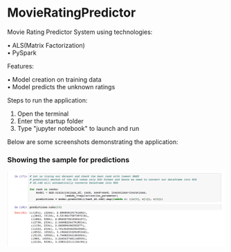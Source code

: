 # MovieRatingPredictor

Movie Rating Predictor System using technologies:

• ALS(Matrix Factorization) </br>
• PySpark </br>

Features: 

• Model creation on training data</br>
• Model predicts the unknown ratings

Steps to run the application:
1. Open the terminal
2. Enter the startup folder
3. Type "jupyter notebook" to launch and run

Below are some screenshots demonstrating the application:

### Showing the sample for predictions
![](images/1.png)
